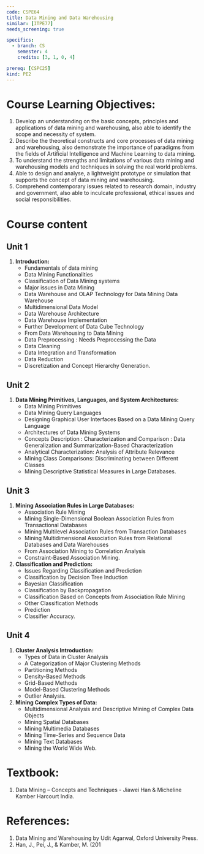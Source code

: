 ```yaml
---
code: CSPE64
title: Data Mining and Data Warehousing
similar: [ITPE77]
needs_screening: true

specifics:
  - branch: CS
    semester: 4
    credits: [3, 1, 0, 4]

prereq: [CSPC25]
kind: PE2
---
```


# Course Learning Objectives:

1. Develop an understanding on the basic concepts, principles and applications of data mining and
   warehousing, also able to identify the scope and necessity of system.
2. Describe the theoretical constructs and core processes of data mining and warehousing, also
   demonstrate the importance of paradigms from the fields of Artificial Intelligence and Machine
   Learning to data mining.
3. To understand the strengths and limitations of various data mining and warehousing models and
   techniques in solving the real world problems.
4. Able to design and analyse, a lightweight prototype or simulation that supports the concept of data
   mining and warehousing.
5. Comprehend contemporary issues related to research domain, industry and government, also able to
   inculcate professional, ethical issues and social responsibilities.

# Course content

## Unit 1

1. **Introduction:**
   - Fundamentals of data mining
   - Data Mining Functionalities
   - Classification of Data Mining systems
   - Major issues in Data Mining
   - Data Warehouse and OLAP Technology for Data Mining Data Warehouse
   - Multidimensional Data Model
   - Data Warehouse Architecture
   - Data Warehouse Implementation
   - Further Development of Data Cube Technology
   - From Data Warehousing to Data Mining
   - Data Preprocessing : Needs Preprocessing the Data
   - Data Cleaning
   - Data Integration and Transformation
   - Data Reduction
   - Discretization and Concept Hierarchy Generation.

## Unit 2

1. **Data Mining Primitives, Languages, and System Architectures:**
   - Data Mining Primitives
   - Data Mining Query Languages
   - Designing Graphical User Interfaces Based on a Data Mining Query Language
   - Architectures of Data Mining Systems
   - Concepts Description : Characterization and Comparison : Data Generalization and Summarization-Based Characterization
   - Analytical Characterization: Analysis of Attribute Relevance
   - Mining Class Comparisons: Discriminating between Different Classes
   - Mining Descriptive Statistical Measures in Large Databases.

## Unit 3

1. **Mining Association Rules in Large Databases:**
   - Association Rule Mining
   - Mining Single-Dimensional Boolean Association Rules from Transactional Databases
   - Mining Multilevel Association Rules from Transaction Databases
   - Mining Multidimensional Association Rules from Relational Databases and Data Warehouses
   - From Association Mining to Correlation Analysis
   - Constraint-Based Association Mining.
2. **Classification and Prediction:**
   - Issues Regarding Classification and Prediction
   - Classification by Decision Tree Induction
   - Bayesian Classification
   - Classification by Backpropagation
   - Classification Based on Concepts from Association Rule Mining
   - Other Classification Methods
   - Prediction
   - Classifier Accuracy.

## Unit 4

1. **Cluster Analysis Introduction:**
   - Types of Data in Cluster Analysis
   - A Categorization of Major Clustering Methods
   - Partitioning Methods
   - Density-Based Methods
   - Grid-Based Methods
   - Model-Based Clustering Methods
   - Outlier Analysis.
2. **Mining Complex Types of Data:**
   - Multidimensional Analysis and Descriptive Mining of Complex Data Objects
   - Mining Spatial Databases
   - Mining Multimedia Databases
   - Mining Time-Series and Sequence Data
   - Mining Text Databases
   - Mining the World Wide Web.

# Textbook: 
1. Data Mining – Concepts and Techniques - Jiawei Han & Micheline Kamber Harcourt India.

# References:
1. Data Mining and Warehousing by Udit Agarwal, Oxford University Press.
2. Han, J., Pei, J., & Kamber, M. (201
